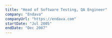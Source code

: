 ```yaml
---
title: "Head of Software Testing, QA Engineer"
company: "Endava"
companyUrl: "https://endava.com"
startDate: "Jul 2005"
endDate: "Dec 2007"
---
```

